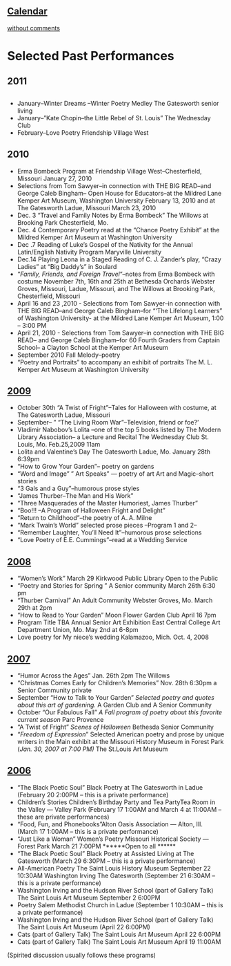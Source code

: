 <h2 id="post-33"><a href="http://susan.cryer.us/calendar/" rel="bookmark">Calendar</a></h2>
<p class="comments"><a href="http://susan.cryer.us/calendar/#comments">without comments</a></p>

<div class="main">
    <h1><strong>Selected Past Performances</strong></h1>
<h2><span>2011</span></h2>
<h2></h2>
<ul>
<li>January&#8211;Winter Dreams &#8211;Winter Poetry Medley The Gatesworth senior living</li>
<li>January&#8211;&#8221;Kate Chopin&#8211;the Little Rebel of St. Louis&#8221;  The Wednesday Club</li>
<li>February&#8211;Love Poetry Friendship Village West</li>
</ul>
<h2><span>2010</span></h2>
<ul>
<li>Erma Bombeck Program at Friendship Village West&#8211;Chesterfield, Missouri       January 27, 2010</li>
<li>Selections from Tom Sawyer&#8211;in  connection with THE BIG READ&#8211;and George Caleb Bingham&#8211;  Open House for Educators&#8211;at  the Mildred Lane Kemper Art Museum, Washington University    February 13, 2010 and at The Gatesworth  Ladue, Missouri  March 23, 2010</li>
<li>Dec. 3 “Travel and Family Notes by Erma Bombeck”       The Willows at Brooking Park    Chesterfield, Mo.</li>
<li>Dec. 4  Contemporary  Poetry read at the “Chance Poetry Exhibit” at the Mildred Kemper Art Museum at Washington University</li>
<li>Dec .7  Reading of Luke’s Gospel of the Nativity for the Annual Latin/English Nativity Program      Maryville University</li>
<li>Dec.14  Playing Leona in a Staged Reading of C. J. Zander’s play, “Crazy Ladies”  at “Big Daddy’s” in Soulard</li>
<li><strong><span style="font-weight: normal;">“<em>Family, Friends, and Foreign Travel</em>“–notes from Erma Bombeck with costume </span></strong>November 7th, 16th and 25th at Bethesda Orchards Webster Groves, Missouri, Ladue, Missouri,  and The Willows at Brooking Park, Chesterfield, Missouri</li>
<li>April 16 and 23 ,2010 - Selections from Tom Sawyer&#8211;in connection with THE BIG READ&#8211;and George Caleb Bingham&#8211;for &#8220;&#8216;The Lifelong Learners&#8221; of Washington University- at the Mildred Lane Kemper Art Museum, 1:00 &#8211; 3:00 PM</li>
<li>April 21, 2010 - Selections from Tom Sawyer&#8211;in connection with THE BIG READ&#8211; and George Caleb Bingham&#8211;for     60   Fourth Graders from  Captain School&#8211; a  Clayton School  at the Kemper Art Museum</li>
<li>September  2010 Fall Melody&#8211;poetry</li>
<li>&#8220;Poetry and Portraits&#8221; to accompany an exhibit of portraits  The M. L. Kemper Art Museum at Washington University</li>
</ul>
<h2><span style="text-decoration: underline;">2009</span></h2>
<ul>
<li>October 30th     “A Twist of Fright”–Tales for Halloween with costume, at The Gatesworth Ladue, Missouri</li>
<li>September– ” “The Living Room War”–Television, friend or foe?’</li>
<li>Vladimir Nabobov’s Lolita –one of the top 5 books listed by The Modern Library Association– a Lecture and Recital The Wednesday Club St. Louis, Mo. Feb.25,2009  11am</li>
<li>Lolita and Valentine’s Day The Gatesworth Ladue, Mo. January 28th  6:39pm</li>
<li>“How to Grow Your Garden”– poetry on gardens</li>
<li>“Word and Image” ” Art Speaks” — poetry of art Art and Magic–short stories</li>
<li>“3 Gals and a Guy”–humorous prose styles</li>
<li>“James Thurber–The Man and His Work”</li>
<li>“Three Masquerades of the Master Humoriest, James Thurber”</li>
<li>“Boo!!! –A Program of Halloween Fright and Delight”</li>
<li>“Return to Childhood”–the poetry of A..A. Milne</li>
<li>“Mark Twain’s World”  selected prose pieces –Program 1 and 2–</li>
<li>“Remember Laughter, You’ll Need It”–humorous prose selections</li>
<li>“Love Poetry of E.E. Cummings”–read at a Wedding Service</li>
</ul>
<h2><span style="text-decoration: underline;">2008</span></h2>
<ul>
<li>“Women’s Work” March 29 Kirkwood Public Library Open to the Public</li>
<li>“Poetry and Stories for Spring ” A Senior community March 26th 6:30 pm</li>
<li>“Thurber Carnival” An Adult Community Webster Groves, Mo. March 29th at 2pm</li>
<li>“How to Read to Your Garden” Moon Flower Garden Club April 16 7pm</li>
<li>Program Title TBA Annual Senior Art Exhibition East Central College Art Department Union, Mo. May 2nd at 6-8pm</li>
<li>Love poetry for My niece’s wedding Kalamazoo, Mich. Oct. 4, 2008</li>
</ul>
<h2><span style="text-decoration: underline;">2007</span></h2>
<ul>
<li>“Humor Across the Ages” Jan. 26th 2pm The Willows</li>
<li>“Christmas Comes Early for Children’s Memories” Nov. 28th   6:30pm  a Senior Community   private</li>
<li>September &#8220;How to Talk to Your Garden” <em>Selected poetry and quotes about this art of gardening. </em>A Garden Club and A Senior Community</li>
<li>October “Our Fabulous Fall” <em>A Fall program of poetry about this favorite current season </em>Parc Provence</li>
<li>“A Twist of Fright” <em>Scenes of Halloween </em>Bethesda Senior Community</li>
<li>“<em>Freedom of Expression</em>” Selected American poetry and prose by unique writers in the Main exhibit at the Missouri History Museum in Forest Park (<em>Jan. 30, 2007 at 7:00 PM) </em>The St.Louis Art Museum</li>
</ul>
<h2><span style="text-decoration: underline;">2006</span></h2>
<ul>
<li>“The Black Poetic Soul” Black Poetry at The Gatesworth in Ladue (February 20 2:00PM – this is a private performance)</li>
<li>Children’s Stories Children’s Birthday Party and Tea PartyTea Room in the Valley — Valley Park (February 17 1:00AM and March 4 at 11:00AM – these are private performances)</li>
<li>“Food, Fun, and Phonebooks”Alton Oasis Association — Alton, Ill. (March 17 1:00AM – this is a private performance)</li>
<li>“Just Like a Woman” Women’s Poetry Missouri Historical Society — Forest Park March 21 7:00PM ******Open to all ******</li>
<li>“The Black Poetic Soul” Black Poetry at Assisted Living at The Gatesworth (March 29 6:30PM – this is a private performance)</li>
<li>All-American Poetry The Saint Louis History Museum September 22 10:30AM Washington Irving The Gatesworth (September 21 6:30AM – this is a private performance)</li>
<li>Washington Irving and the Hudson River School (part of Gallery Talk) The Saint Louis Art Museum September 2 6:00PM</li>
<li>Poetry Salem Methodist Church in Ladue (September 1 10:30AM – this is a private performance)</li>
<li>Washington Irving and the Hudson River School (part of Gallery Talk) The Saint Louis Art Museum (April 22 6:00PM)</li>
<li>Cats (part of Gallery Talk) The Saint Louis Art Museum April 22 6:00PM</li>
<li>Cats (part of Gallery Talk) The Saint Louis Art Museum April 19 11:00AM</li>
</ul>
<p>(Spirited discussion usually follows these programs)</p>
    </div>
